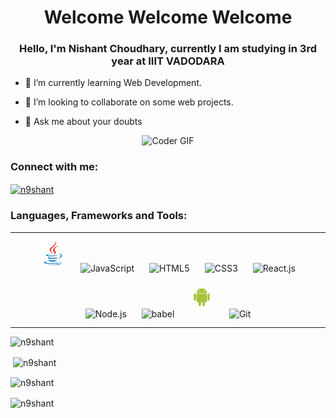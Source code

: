 <h1 align="center">Welcome Welcome Welcome</h1>
<h3 align="center">Hello, I'm Nishant Choudhary, currently I am studying in 3rd year at IIIT VADODARA</h3>

- 🌱 I’m currently learning Web Development.

- 👯 I’m looking to collaborate on some web projects.

- 💬 Ask me about your doubts

<p  align="center"><img src="https://media.tenor.com/images/b7939d73d32cb3ce5e48a80dd35dc599/tenor.gif" alt="Coder GIF" width="400" height="250">

<h3 align="left">Connect with me:</h3>
<p align="left">
<a href="https://linkedin.com/in/n9shant" target="blank"><img align="center" src="https://raw.githubusercontent.com/rahuldkjain/github-profile-readme-generator/master/src/images/icons/Social/linked-in-alt.svg" alt="n9shant" height="30" width="40" /></a>
</p>
<h3 align="left">Languages, Frameworks and Tools:</h3>


<table>
  <tr>
    <td> 
      <div align="center">
        <img style="margin: 10px" src="https://raw.githubusercontent.com/devicons/devicon/master/icons/java/java-original.svg" alt="Java" width="40" height="40" />
        <img style="margin: 10px" src="https://profilinator.rishav.dev/skills-assets/javascript-original.svg" alt="JavaScript" width="40" height="40" /> 
        <img style="margin: 10px" src="https://profilinator.rishav.dev/skills-assets/html5-original-wordmark.svg" alt="HTML5" width="40" height="40" />  
        <img style="margin: 10px" src="https://profilinator.rishav.dev/skills-assets/css3-original-wordmark.svg" alt="CSS3" width="40" height="40" />  
        <img style="margin: 10px" src="https://profilinator.rishav.dev/skills-assets/react-original-wordmark.svg" alt="React.js" width="40" height="40" />
        <img style="margin: 10px" src="https://profilinator.rishav.dev/skills-assets/nodejs-original-wordmark.svg" alt="Node.js" width="40" height="40" />
        <img style="margin: 10px" src="https://www.vectorlogo.zone/logos/babeljs/babeljs-icon.svg" alt="babel" width="40" width="40" height="40"/>
        <img style="margin: 10px" src="https://raw.githubusercontent.com/devicons/devicon/master/icons/android/android-original-wordmark.svg" alt="AndroidStudio" width="40" height="40" />
        <img style="margin: 10px" src="https://profilinator.rishav.dev/skills-assets/git-scm-icon.svg" alt="Git" width="40" height="40" />  
      </div>
    </td>
  </tr>
</table>

<p align="left"> <img src="https://komarev.com/ghpvc/?username=n9shant&label=Profile%20views&color=0e75b6&style=flat" alt="n9shant" /> </p>

<p>&nbsp;<img align="center" src="https://github-readme-stats.vercel.app/api?username=n9shant&show_icons=true&locale=en&theme=dark" alt="n9shant" /></p>

<p><img align="center" src="https://github-readme-streak-stats.herokuapp.com/?user=n9shant&theme=dark" alt="n9shant" /></p>

<p><img align="center" src="https://github-readme-stats.vercel.app/api/top-langs?username=n9shant&show_icons=true&locale=en&layout=compact&theme=dark" alt="n9shant" /></p>
<!-- 
<p align="center"><img src="https://media4.giphy.com/media/l3q2FnW3yZRJVZH2g/200.webp?cid=ecf05e47yos1lobhve9a6kzdv4z54wuo2wdlwh5o7z7q5hxc&rid=200.webp&ct=g" alt="Thank You for visiting, Have a great day" width="300" height="100"></p> -->

